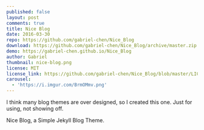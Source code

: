 ```yaml
---
published: false
layout: post
comments: true
title: Nice Blog
date: 2016-03-30
repo: https://github.com/gabriel-chen/Nice_Blog
download: https://github.com/gabriel-chen/Nice_Blog/archive/master.zip
demo: https://gabriel-chen.github.io/Nice_Blog
author: Gabriel
thumbnail: nice-blog.png
license: MIT
license_link: https://github.com/gabriel-chen/Nice_Blog/blob/master/LICENSE
carousel:
  - 'https://i.imgur.com/BrmOMmv.png'
---
```


I think many blog themes are over designed, so I created this one. Just for using, not showing off.

Nice Blog, a Simple Jekyll Blog Theme.
